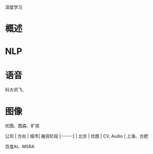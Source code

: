 深度学习

# 概述

# NLP

# 语音
科大讯飞、

# 图像

优图、图森、旷视

公司 | 方向 | 城市| 融资阶段
|:-----:|
 | 北京 |
优图 | CV, Audio | 上海、合肥

百度AI、MSRA
